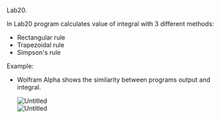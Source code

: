 Lab20.  
  
In Lab20 program calculates value of integral with 3 different methods:
- Rectangular rule
- Trapezoidal rule
- Simpson's rule  
   
Example:    
- Wolfram Alpha shows the similarity between programs output and integral.  
   
  ![Untitled](https://user-images.githubusercontent.com/89953755/148378492-8dbdf1c0-51cc-414a-ac3d-ba4b069d1b87.png)                                                            
![Untitled](https://user-images.githubusercontent.com/89953755/148378075-1244bec4-8084-43cc-b0d0-1477b7dfc751.png)

